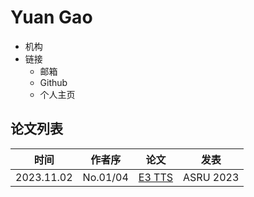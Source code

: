 # Yuan Gao

- 机构
- 链接
  - 邮箱
  - Github
  - 个人主页

## 论文列表

| 时间 | 作者序 | 论文 | 发表 |
|:-:|:-:|---|---|
| 2023.11.02 | No.01/04 | [E3 TTS](../Models/Diffusion/2023.11.02_E3_TTS.md) | ASRU 2023 |